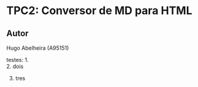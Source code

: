 # TPC2: Conversor de MD para HTML

## Autor
Hugo Abelheira (A95151)

testes:
1.  
2. dois




3. tres